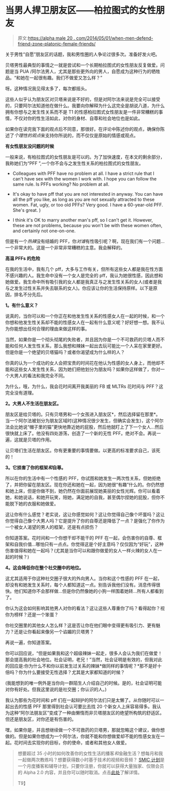 # 当男人捍卫朋友区——柏拉图式的女性朋友

> 原文:[https://alpha male 20 . com/2014/05/01/when-men-defend-friend-zone-platonic-female-friends/](https://alphamale20.com/2014/05/01/when-men-defend-friend-zone-platonic-female-friends/)

关于男性“自愿”朋友区的话题，我和男性圈的人争论过很多次。准备好发火吧。

贝塔男性最典型的事情之一就是尝试和一个长期柏拉图式的女性朋友反复做爱。问题是当 PUA /阿尔法男人，尤其是那些更外向的男人，自愿成为这种行为的牺牲品。“和她在一起很有趣。我们不做爱又怎么样？”

呀。这种情况我见得太多了，每次都摇头。

这些人似乎认为朋友区对贝塔来说是不好的，但是对阿尔法来说是完全可以接受的，只要阿尔法知道他在做什么。我要向你解释为什么这完全是胡说八道，为什么拥有你想与之发生性关系而不是 T1 的性感柏拉图式女性朋友是一件非常糟糕的事情，不仅对你的性生活如此，对你的身材、自尊和社会地位也是如此。

如果你在读完我下面的观点后不同意，那很好。在评论中陈述你的观点，确保你陈述了*个理性的观点*来支持你所说的，而不仅仅是原始的情感或观点。

**有女性朋友没问题的时候**

一般来说，有柏拉图式的女性朋友是可以的。为了加快速度，在本文的剩余部分，我称她们为“PFF ”,一个你不会与之发生性关系的柏拉图式的女性朋友。

*   Colleagues with PFF have no problem at all. I have a strict rule that I can't have sex with the women I work with. I hope you can follow the same rule. Is PFFs working? No problem at all.

*   It's okay to have pff that you are not interested in anyway. You can have all the pff you like, as long as you are not sexually attracted to these women. Fat, ugly, or too old PFFs? Very good. I have a 60-year-old PFF. She's great. )

*   I think it's OK to marry another man's pff, so I can't get it. However, these are not problems, because you won't be with these women often, and certainly not one-on-one.

但是有一个*热辣*没有结婚的 PFF，你*对谁*有性吸引呢？啊，现在我们有一个问题...一个非常大的。这是一个非常非常糟糕的主意。我会解释的。

**高温 PFFs 的危险**

在我的生活中，我有几个 pff，大多与工作有关，但所有这些女人都是我在性方面不感兴趣的人。我生命中没有一个女人是完全的 pff，我认为她很性感，因此想和她做爱。我生命中所有吸引我的女人都是我真正与之发生性关系的女人(或者是我与之发生过性关系并失去联系的女人)。你应该让你的生活保持原样。以下是原因，排名不分先后。

**1。有什么意义？**

说真的，当你可以和一个你正在和他发生性关系的性感女人在一起的时候，和一个你想和他发生性关系却不能的性感女人在一起有什么意义呢？好好想一想。我不认为你能想出任何合理的理由来做这样的事。

当然，如果你是一个彻头彻尾的失败者，并且因为你是一个不可救药的贝塔人而不能和任何人发生性关系，那么我想和辣妹一起出去玩可能比一个人呆在家里更好。但是你是一个绝望的贝塔猫吗？或者你渴望成为什么样的人？

你真的认为一个成功的女人会把宝贵的时间花在他认为性感的女人身上，而他却不能和这些女人发生性关系，因为她们把他划分为朋友吗？如果你这样做了，你对一个大男人的看法和我完全不同。

为什么，哦，为什么，我会花时间离开我美丽的 FB 或 MLTRs 花时间与 PFF？这完全没有道理。

**2。大男人不生活在朋友区。**

朋友区是给贝塔的。只有贝塔男和一个女孩进入朋友区*，然后选择留在那里*。当一个阿尔法被划分为朋友区域时(这种情况很少发生，但确实会发生)，这个阿尔法会比她说“帽子里的猫”更快地靠近她的屁股，然后他就盯上了下一个女人...然后很快就上床了。他没有四处游荡，创造了一个新的无性 PFF。绝对不会。再说一遍，这就是贝塔的作用。

让贝塔们生活在朋友区。你有更重要的事情要做。以更高的标准要求自己，该死的！

**3。它损害了你的框架*和*自尊。**

所以在你的生活中有一个性感的 PFF，你试图和她发生一两次性关系，但她拒绝了，并把你留在朋友区。现在你还和她在一起，因为她很“有趣”什么的。你仍然想和她上床，但是你做不到，她仍然在你面前展现她美丽的女性光辉。你可以看着她，和她说话，和她开玩笑，陪她，满足她的自我，甚至偶尔捏她的屁股，但你不能脱下她的衣服和她做爱。

这让你有什么感觉？老实说，这让你感觉如何？这让你觉得自己像个坏蛋吗？这让你觉得自己像个大男人吗？它是提升了你的自尊还是降低了一点？是强化了你作为一个被女人渴望的男人的框架，还是有点损伤？

你知道答案。花时间和一个你想干却不能干的 PFF 在一起，会伤害你的自尊、框架和自我价值...哪怕只有一点点。你觉得这是个好主意吗？仅仅因为“好玩”，这种伤害值得和她在一起吗？(尤其是当你可以和跟你做爱的女人一样火辣的女人在一起的时候？)

**4。这会降低你在整个社交圈中的地位。**

这尤其适用于你这种社交圈子很大的外向男人。当你和这个性感的 PFF 在一起，却没有和她发生关系时，每个人都知道这一点。别告诉我他们没有。消息传得很快。他们知道你不会那样做...但是你仍然像她的小狗一样围着她转...所有人都看到了。

你认为这会如何影响其他男人对你的看法？这让这些人尊重你了吗？看得起你？视你为榜样？还是一个笨蛋？

你社交圈里的其他女人怎么样？这是否让你在他们眼中变得更有吸引力、更有魅力？还是让你看起来像另一个谄媚的贝塔男？

再说一遍，你知道答案。

你可以回应说，“但是如果我和这个超级辣妹一起走，很多人会认为我们在做爱！那会提高我的社会地位。社会证明，老兄！”当然，社会证明是有效的，但我对此的回应是:你为什么不和你以前发生过关系的辣妹*做同样的事情呢？*那不是好十倍吗？你为什么要接受无性选择？尤其是大家都知道的时候？

(我能想到的唯一例外是当你向一群陌生人介绍自己的时候。是的，社会证明可能对你有好处。但我这里说的是社交圈；你认识的人。)

我认为那些为花时间和 pff 们在一起辩护的阿尔法们只是太懒了。从你随时可以一起出去的性感 PFF 那里得到社会认可要比去找 20 个新女人上床容易得多。我认为这种“阿尔法朋友区”变成了一种由懒惰而非贝塔朋友区的绝望所构筑的舒适区。但还是朋友区，对你还是有伤害的。

嘿，如果你是，并且想继续做一个不可救药的贝塔男，那就忽略这个建议，做你想做的。但是如果你想成为一个阿尔法，你就不能和你想做爱却不能的性感女友在一起。花时间去实现你的目标，你的使命，或者和其他女人做爱。

> 想要超过 35 小时的如何改善你的女性生活的播客*和*金融生活？想每月和我一起做两次教练吗？想要获得数小时基于技术的视频和音频？ [SMIC 计划](https://alphamale20.kartra.com/page/vIL17)是一个月度播客和辅导计划，只要你注册，你就可以获得大量独家、仅限会员的 Alpha 2.0 内容，并且你可以随时取消。点击[此处](https://alphamale20.kartra.com/page/vIL17)了解详情。
> 
> T9】